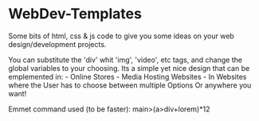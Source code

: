 # WebDev-Templates
Some bits of html, css &amp; js code to give you some ideas on your web design/development projects.

You can substitute the 'div' whit 'img', 'video', etc tags, and change the global variables to your choosing.
    Its a simple yet nice design that can be emplemented in:
        - Online Stores
        - Media Hosting Websites
        - In Websites where the User has to choose between multiple Options
    Or anywhere you want!

Emmet command used (to be faster):
main>(a>div+lorem)*12
